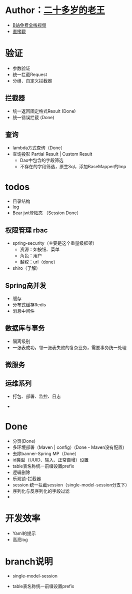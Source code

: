 # Author：[二十多岁的老王](https://space.bilibili.com/309430466)
- [B站免费全栈视频](https://space.bilibili.com/309430466) 
- [直接戳](https://space.bilibili.com/309430466)

# 验证
- 参数验证
- 统一拦截Request
- 分组、自定义拦截器

## 拦截器
- 统一返回固定格式Result (Done)
- 统一错误拦截 (Done)

## 查询
- lambda方式查询（Done）
- 查询投影 Partial Result | Custom Result
  - Dao中包含的字段筛选
  - 不存在的字段筛选，原生Sql，添加BaseMapper的Imp

# todos
- 目录结构
- log
- Bear jwt登陆态 （Session Done）

## 权限管理 rbac
- spring-security（主要是这个重量级框架）
  - 资源：如按钮、菜单
  - 角色：用户 
  - 越权：url（done）
- shiro（了解）
## Spring高并发
- 缓存
- 分布式缓存Redis
- 消息中间件
## 数据库与事务
- 隔离级别
- 一张表成功，领一张表失败的复杂业务，需要事务统一处理
## 微服务
## 运维系列
- 打包、部署、监控、日志

- 
# Done
- 分页(Done)
- 多环境部署（Maven | config）(Done - Maven没有配置)
- 去除banner-Spring MP（Done）
- id类型（UUID、输入、正常自增）设置
- table表名称统一前缀设置prefix
- 逻辑删除
- 乐观锁-拦截器
- session 统一拦截session（single-model-session分支下）
- 序列化与反序列化的字段过滤
- 

# 开发效率
- Yaml的提示
- 高亮log

# branch说明
- single-model-session

- table表名称统一前缀设置prefix
